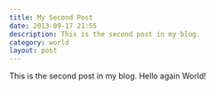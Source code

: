 ```yaml
---
title: My Second Post
date: 2013-09-17 21:55
description: This is the second post in my blog.
category: world
layout: post
---
```


This is the second post in my blog. Hello again World!
